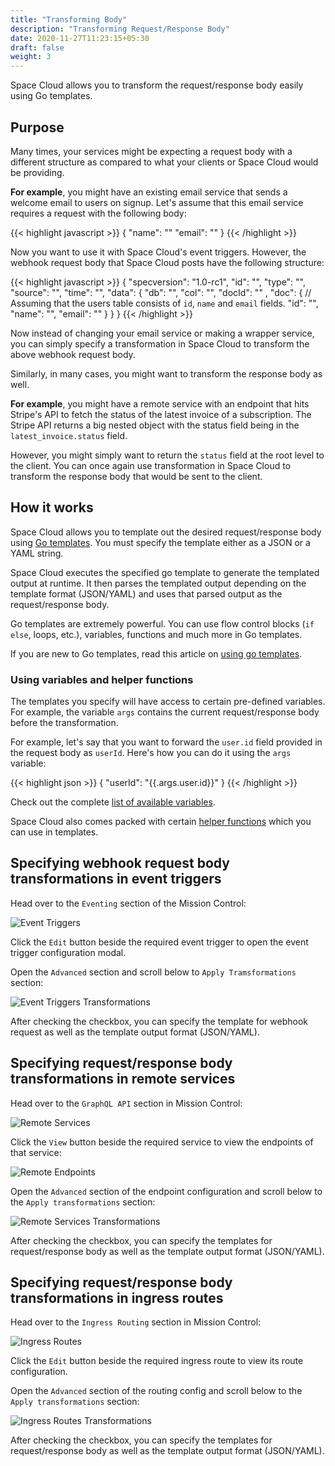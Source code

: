 ```yaml
---
title: "Transforming Body"
description: "Transforming Request/Response Body"
date: 2020-11-27T11:23:15+05:30
draft: false
weight: 3
---
```


Space Cloud allows you to transform the request/response body easily using Go templates.

## Purpose

Many times, your services might be expecting a request body with a different structure as compared to what your clients or Space Cloud would be providing. 

**For example**, you might have an existing email service that sends a welcome email to users on signup. Let's assume that this email service requires a request with the following body:

{{< highlight javascript >}}
{
  "name": "<name>"
  "email": "<email-address>"
}
{{< /highlight >}}


Now you want to use it with Space Cloud's event triggers. However, the webhook request body that Space Cloud posts have the following structure:

{{< highlight javascript >}}
{
  "specversion": "1.0-rc1",
  "id": "<unique-uuid>",
  "type": "<event-type>",
  "source": "<space-cloud-node-id>",
  "time": "<date-string>",
  "data": {
    "db": "<db-type>",
    "col": "<collection-name>",
    "docId": "<document-id>" ,
    "doc": { // Assuming that the users table consists of `id`, `name` and `email` fields.
      "id": "<user-id>",
      "name": "<name>",
      "email": "<email>"
    }
  }
}
{{< /highlight >}}

Now instead of changing your email service or making a wrapper service, you can simply specify a transformation in Space Cloud to transform the above webhook request body.

Similarly, in many cases, you might want to transform the response body as well.

**For example**, you might have a remote service with an endpoint that hits Stripe's API to fetch the status of the latest invoice of a subscription. The Stripe API returns a big nested object with the status field being in the `latest_invoice.status` field. 

However, you might simply want to return the `status` field at the root level to the client. You can once again use transformation in Space Cloud to transform the response body that would be sent to the client.


## How it works

Space Cloud allows you to template out the desired request/response body using [Go templates](https://golang.org/pkg/text/template/). You must specify the template either as a JSON or a YAML string.

Space Cloud executes the specified go template to generate the templated output at runtime. It then parses the templated output depending on the template format (JSON/YAML) and uses that parsed output as the request/response body.

Go templates are extremely powerful. You can use flow control blocks (`if else`, loops, etc.), variables, functions and much more in Go templates. 

If you are new to Go templates, read this article on [using go templates](https://blog.gopheracademy.com/advent-2017/using-go-templates/).

### Using variables and helper functions

The templates you specify will have access to certain pre-defined variables. For example, the variable `args` contains the current request/response body before the transformation.

For example, let's say that you want to forward the `user.id` field provided in the request body as `userId`. Here's how you can do it using the `args` variable:

{{< highlight json >}}
{
  "userId": "{{.args.user.id}}"
}
{{< /highlight >}}

Check out the complete [list of available variables](/transformations/available-variables).

Space Cloud also comes packed with certain [helper functions](/transformations/helper-functions) which you can use in templates.

## Specifying webhook request body transformations in event triggers

Head over to the `Eventing` section of the Mission Control:

![Event Triggers](/images/screenshots/event-triggers.png) 

Click the `Edit` button beside the required event trigger to open the event trigger configuration modal. 

Open the `Advanced` section and scroll below to `Apply Tramsformations` section:

![Event Triggers Transformations](/images/screenshots/event-triggers-transformations.png) 

After checking the checkbox, you can specify the template for webhook request as well as the template output format (JSON/YAML).

## Specifying request/response body transformations in remote services

Head over to the `GraphQL API` section in Mission Control:

![Remote Services](/images/screenshots/remote-services.png) 

Click the `View` button beside the required service to view the endpoints of that service:

![Remote Endpoints](/images/screenshots/remote-endpoints.png) 

Open the `Advanced` section of the endpoint configuration and scroll below to the `Apply transformations` section:

![Remote Services Transformations](/images/screenshots/remote-services-transformations.png) 

After checking the checkbox, you can specify the templates for request/response body as well as the template output format (JSON/YAML).

## Specifying request/response body transformations in ingress routes

Head over to the `Ingress Routing` section in Mission Control:

![Ingress Routes](/images/screenshots/ingress-routes.png) 

Click the `Edit` button beside the required ingress route to view its route configuration.

Open the `Advanced` section of the routing config and scroll below to the `Apply transformations` section:

![Ingress Routes Transformations](/images/screenshots/ingress-routes-transformations.png) 

After checking the checkbox, you can specify the templates for request/response body as well as the template output format (JSON/YAML).
